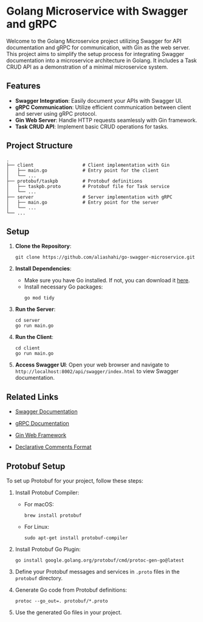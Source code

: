 # Golang Microservice with Swagger and gRPC

Welcome to the Golang Microservice project utilizing Swagger for API documentation and gRPC for communication, with Gin as the web server. This project aims to simplify the setup process for integrating Swagger documentation into a microservice architecture in Golang. It includes a Task CRUD API as a demonstration of a minimal microservice system.

## Features

- **Swagger Integration**: Easily document your APIs with Swagger UI.
- **gRPC Communication**: Utilize efficient communication between client and server using gRPC protocol.
- **Gin Web Server**: Handle HTTP requests seamlessly with Gin framework.
- **Task CRUD API**: Implement basic CRUD operations for tasks.

## Project Structure

```
.
├── client                  # Client implementation with Gin
│   ├── main.go             # Entry point for the client
│   └── ...
├── protobuf/taskpb         # Protobuf definitions
│   ├── taskpb.proto        # Protobuf file for Task service
│   └── ...
├── server                  # Server implementation with gRPC
│   ├── main.go             # Entry point for the server
│   └── ...
└── ...
```

## Setup

1. **Clone the Repository**: 
   ```
   git clone https://github.com/aliashahi/go-swagger-microservice.git
   ```

2. **Install Dependencies**:
   - Make sure you have Go installed. If not, you can download it [here](https://golang.org/dl/).
   - Install necessary Go packages:
     ```
     go mod tidy
     ```

3. **Run the Server**:
   ```
   cd server
   go run main.go
   ```

4. **Run the Client**:
   ```
   cd client
   go run main.go
   ```

5. **Access Swagger UI**:
   Open your web browser and navigate to `http://localhost:8002/api/swagger/index.html` to view Swagger documentation.

## Related Links

- [Swagger Documentation](https://swagger.io/)
- [gRPC Documentation](https://grpc.io/)
- [Gin Web Framework](https://github.com/gin-gonic/gin)

- [Declarative Comments Format](https://github.com/swaggo/swag/blob/master/README.md#declarative-comments-format)


## Protobuf Setup

To set up Protobuf for your project, follow these steps:

1. Install Protobuf Compiler:
   - For macOS:
     ```
     brew install protobuf
     ```
   - For Linux:
     ```
     sudo apt-get install protobuf-compiler
     ```

2. Install Protobuf Go Plugin:
   ```
   go install google.golang.org/protobuf/cmd/protoc-gen-go@latest
   ```

3. Define your Protobuf messages and services in `.proto` files in the `protobuf` directory.

4. Generate Go code from Protobuf definitions:
   ```
   protoc --go_out=. protobuf/*.proto
   ```

5. Use the generated Go files in your project.